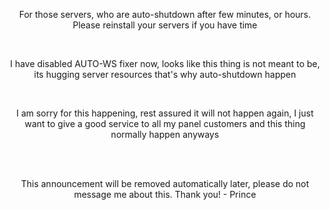 <center>
  <p>For those servers, who are auto-shutdown after few minutes, or hours. Please reinstall your servers if you have time</p>
  <br>
  <p>I have disabled AUTO-WS fixer now, looks like this thing is not meant to be, its hugging server resources that's why auto-shutdown happen</p>
  <br>
  <p>I am sorry for this happening, rest assured it will not happen again, I just want to give a good service to all my panel customers and this thing normally happen anyways</p>
  <br>
  <br>
  <p>This announcement will be removed automatically later, please do not message me about this. Thank you! - Prince</p>
</center>
